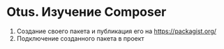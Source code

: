 # Otus. Изучение Composer

1. Создание своего пакета и публикация его на https://packagist.org/
2. Подключение созданного пакета в проект 
